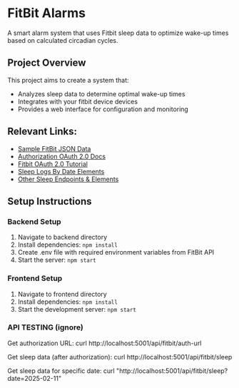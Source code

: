 # FitBit Alarms

A smart alarm system that uses Fitbit sleep data to optimize wake-up times based on calculated circadian cycles.

## Project Overview

This project aims to create a system that:
- Analyzes sleep data to determine optimal wake-up times
- Integrates with your fitbit device devices
- Provides a web interface for configuration and monitoring

## Relevant Links:
- [Sample FitBit JSON Data](https://support.mydatahelps.org/hc/en-us/articles/360049602813-Fitbit-Sleep-Log-Data-Export-Format)
- [Authorization OAuth 2.0 Docs](https://dev.fitbit.com/build/reference/web-api/developer-guide/authorization/)
- [Fitbit OAuth 2.0 Tutorial](https://dev.fitbit.com/build/reference/web-api/troubleshooting-guide/oauth2-tutorial/?clientEncodedId=23QGJ2&redirectUri=http://localhost:5001/api/fitbit/callback&applicationType=PERSONAL)
- [Sleep Logs By Date Elements](https://dev.fitbit.com/build/reference/web-api/sleep/get-sleep-log-by-date/#Response)
- [Other Sleep Endpoints & Elements](https://dev.fitbit.com/build/reference/web-api/sleep/)

## Setup Instructions

### Backend Setup
1. Navigate to backend directory
2. Install dependencies: `npm install`
3. Create .env file with required environment variables from FitBit API
4. Start the server: `npm start`

### Frontend Setup
1. Navigate to frontend directory
2. Install dependencies: `npm install`
3. Start the development server: `npm start`

### API TESTING (ignore)
Get authorization URL:
curl http://localhost:5001/api/fitbit/auth-url

Get sleep data (after authorization):
curl http://localhost:5001/api/fitbit/sleep

Get sleep data for specific date:
curl "http://localhost:5001/api/fitbit/sleep?date=2025-02-11"